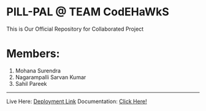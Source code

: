 # PILL-PAL @ TEAM CodEHaWkS
This is Our Official Repository for Collaborated Project
<h1>Members:</h1>
<ol>
  <li>Mohana Surendra</li>
  <li>Nagarampalli Sarvan Kumar</li>
  <li>Sahil Pareek</li>
</ol>
<hr>
Live Here: <a href="https://codehawks-mocha.vercel.app">Deployment Link</a>
Documentation: <a href="https://github.com/sarvan-2187/Pill-Pal/blob/main/Pill%20Pal%20Report.pdf">Click Here!</a>

